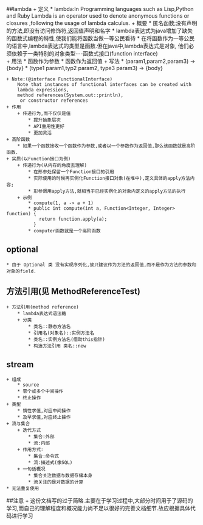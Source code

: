 ##lambda
    + 定义
        * lambda:In Programming languages such as Lisp,Python and Ruby Lambda is an operator
            used to denote anonymous functions or closures ,following the usage of lambda 
            calculus.
    + 概要
        * 匿名函数;没有声明的方法,即没有访问修饰符,返回值声明和名字
        * lambda表达式为java增加了缺失的函数式编程的特性,使我们能将函数当做一等公民看待
        * 在将函数作为一等公民的语言中,lambda表达式的类型是函数.但在java中,lambda表达式是对象,
            他们必须依赖于一类特别的对象类型---函数式接口(function interface)           
    + 用法
        * 函数作为参数
        * 函数作为返回值
    + 写法
        * (param1,param2,param3) -> {body}
        * (type1 param1,typ2 param2, type3 param3) -> {body}    
        
    + Note:(@interface FunctionalInterface)
        Note that instances of functional interfaces can be created with
        lambda expressions, 
        method references(System.out::println),
         or constructor references   
    + 作用
        + 传递行为,而不仅仅是值
            * 提升抽象层次
            * API重用性更好
            * 更加灵活    
    + 高阶函数
        * 如果一个函数接收一个函数作为参数,或者以一个参数作为返回值,那么该函数就是高阶函数.  
    + 实质(以Function接口为例)
        + 传递行为(从内存的角度去理解)
            * 在形参处保留一个Function接口的引用
            * 实际使用的时候再实例化Function接口对象(在堆中),定义具体的apply方法内容;
            * 形参调用apply方法,就相当于已经实例化的对象内定义的apply方法的执行
        + 示例              
            * compute(1, a -> a + 1)
            * public int compute(int a, Function<Integer, Integer> function) {
                return function.apply(a);
              }            
            * computer函数就是一个高阶函数    

## optional
    * 由于 Optional 类 没有实现序列化,故只建议作为方法的返回值,而不是作为方法的参数和对象的field.             

## 方法引用(见 MethodReferenceTest)
    + 方法引用(method reference)            
        * lambda表达式语法糖
        + 分类
            * 类名::静态方法名    
            * 引用名(对象名)::实例方法名
            * 类名::实例方法名(借助this指针)
            * 构造方法引用 类名::new
            
## stream
    + 组成
        * source
        * 零个或多个中间操作
        * 终止操作   
    + 类型
        * 惰性求值,对应中间操作
        * 及早求值,对应终止操作  
    + 流与集合
        + 迭代方式
            * 集合:外部
            * 流:内部
        + 作用方式:
            * 集合:命令式
            * 流:描述式(像SQL)    
        + 一句话概况
            * 集合关注数据与数据存储本身
            * 流关注的是对数据的计算 
    * 无法重复使用                      
    
##注意
    + 这份文档写的过于简略.主要在于学习过程中,大部分时间用于了源码的学习,而自己的理解程度和概况能力尚不足以很好的完善文档细节.故应根据具体代码进行学习    
